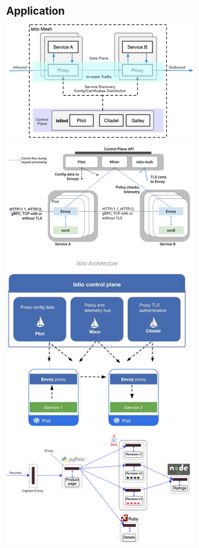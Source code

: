 # Application

![Istio Mesh](asset/img/2.png)
![Istio Architecture](asset/img/3.png)
![Istio Control Plane](asset/img/4.jpeg)
![Ingress Envoy](asset/img/5.png)
